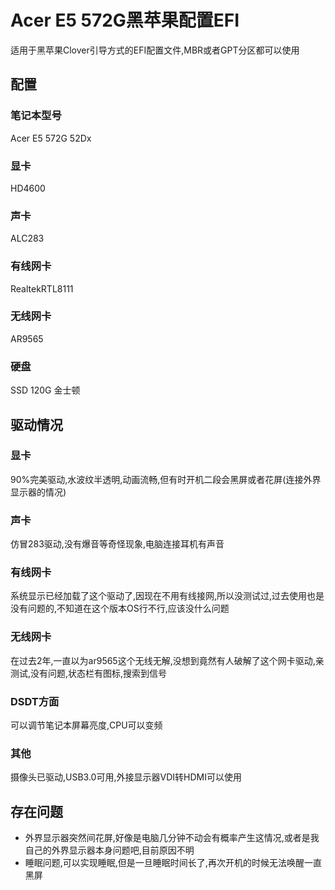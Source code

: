 # Acer E5 572G黑苹果配置EFI
适用于黑苹果Clover引导方式的EFI配置文件,MBR或者GPT分区都可以使用

## 配置
### 笔记本型号
Acer E5 572G 52Dx

### 显卡
HD4600


### 声卡
ALC283

### 有线网卡
RealtekRTL8111

### 无线网卡
AR9565

### 硬盘
SSD 120G 金士顿

## 驱动情况
### 显卡
90%完美驱动,水波纹半透明,动画流畅,但有时开机二段会黑屏或者花屏(连接外界显示器的情况)

### 声卡
仿冒283驱动,没有爆音等奇怪现象,电脑连接耳机有声音

### 有线网卡
系统显示已经加载了这个驱动了,因现在不用有线接网,所以没测试过,过去使用也是没有问题的,不知道在这个版本OS行不行,应该没什么问题

### 无线网卡
在过去2年,一直以为ar9565这个无线无解,没想到竟然有人破解了这个网卡驱动,亲测试,没有问题,状态栏有图标,搜索到信号

### DSDT方面
可以调节笔记本屏幕亮度,CPU可以变频

### 其他
摄像头已驱动,USB3.0可用,外接显示器VDI转HDMI可以使用

## 存在问题
* 外界显示器突然间花屏,好像是电脑几分钟不动会有概率产生这情况,或者是我自己的外界显示器本身问题吧,目前原因不明
* 睡眠问题,可以实现睡眠,但是一旦睡眠时间长了,再次开机的时候无法唤醒一直黑屏


